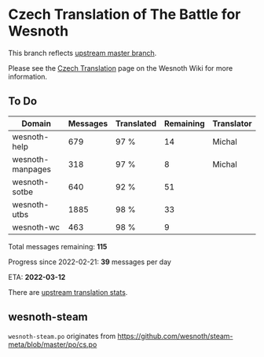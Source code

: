 # Czech Translation of The Battle for Wesnoth

This branch reflects [upstream master branch](https://github.com/wesnoth/wesnoth/tree/master).

Please see the [Czech Translation](https://wiki.wesnoth.org/CzechTranslation) page on the Wesnoth Wiki for more information.

## To Do

Domain | Messages | Translated | Remaining | Translator
------ | -------- | ---------- | --------- | ----------
wesnoth-help | 679 | 97 % | 14 | Michal
wesnoth-manpages | 318 | 97 % | 8 | Michal
wesnoth-sotbe | 640 | 92 % | 51 |
wesnoth-utbs | 1885 | 98 % | 33 |
wesnoth-wc | 463 | 98 % | 9 |

Total messages remaining: **115**

Progress since 2022-02-21: **39** messages per day

ETA: **2022-03-12**

There are [upstream translation stats](https://www.wesnoth.org/gettext/?view=langs&version=master&lang=cs).

## wesnoth-steam
`wesnoth-steam.po` originates from https://github.com/wesnoth/steam-meta/blob/master/po/cs.po
